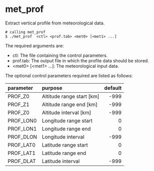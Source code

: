 # met_prof

Extract vertical profile from meteorological data.

```
# calling met_prof
$ ./met_prof  <ctl> <prof.tab> <met0> [<met1> ...]
```

The required arguments are:

* ctl: The file containing the control parameters.
* prof.tab: The output file in which the profile data should be stored.
* \<met0\> \[\<met1\> ...]: The meteorological input data.

The optional control parameters required are listed as follows:

| parameter | purpose | default | 
|:-----------|:---------|---------:|
| PROF_Z0 | Altitude range start [km] | -999 |
| PROF_Z1 | Altitude range end [km] | -999 |
| PROF_Z0 | Altitude interval [km]| -999 |
| PROF_LON0 | Longitude range start | 0 |
| PROF_LON1 | Longitude range end | 0 |
| PROF_DLON | Longitude interval | -999 |
| PROF_LAT0 | Latitude range start | 0 |
| PROF_LAT1 | Latitude range end | 0 |
| PROF_DLAT | Latitude interval | -999 |
